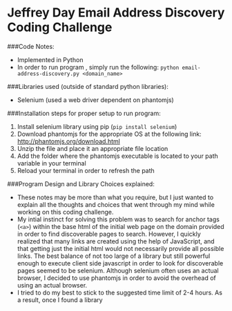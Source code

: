 # Jeffrey Day Email Address Discovery Coding Challenge

###Code Notes:
* Implemented in Python
* In order to run program , simply run the following: `python email-address-discovery.py <domain_name>`

###Libraries used (outside of standard python libraries):
* Selenium (used a web driver dependent on phantomjs)

###Installation steps for proper setup to run program:

1. Install selenium library using pip (`pip install selenium`)
2. Download phantomjs for the appropriate OS at the following link: http://phantomjs.org/download.html
3. Unzip the file and place it an appropriate file location
4. Add the folder where the phantomjs executable is located to your path variable in your terminal
5. Reload your terminal in order to refresh the path

###Program Design and Library Choices explained:

* These notes may be more than what you require, but I just wanted to explain all the thoughts and choices that went through my mind while working on this coding challenge.
* My intial instinct for solving this problem was to search for anchor tags (`<a>`) within the base html of the initial web page on the domain provided in order to find discoverable pages to search. However, I quickly realized that many links are created using the help of JavaScript, and that getting just the initial html would not necessarily provide all possible links. The best balance of not too large of a library but still powerful enough to execute client side javascript in order to look for discoverable pages seemed to be selenium. Although selenium often uses an actual browser, I decided to use phantomjs in order to avoid the overhead of using an actual browser.
* I tried to do my best to stick to the suggested time limit of 2-4 hours. As a result, once I found a library

